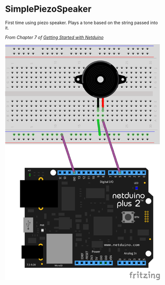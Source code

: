 SimplePiezoSpeaker
==================

First time using piezo speaker. Plays a tone based on the string passed into it.

*From Chapter 7 of [Getting Started with Netduino](http://www.amazon.com/Getting-Started-Netduino-Chris-Walker-ebook/dp/B00DBIEYTG/ref=sr_1_1)*

![](SimplePiezoSpeaker_bb.png)

